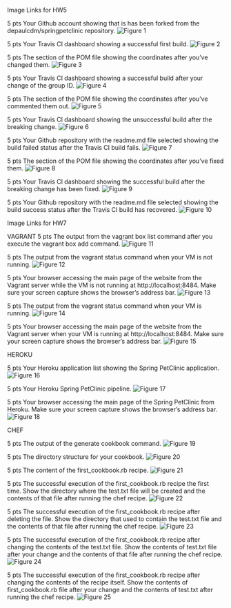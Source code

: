 Image Links for HW5

5 pts Your Github account showing that is has been forked from the depaulcdm/springpetclinic
repository.
![Figure 1](figures/Figure1_GitHub_Forked.png)

5 pts Your Travis CI dashboard showing a successful first build.
![Figure 2](figures/Figure2_Travis_Initial_Build.png)

5 pts The section of the POM file showing the coordinates after you’ve changed them.
![Figure 3](figures/Figure3_POM_Change.png)

5 pts Your Travis CI dashboard showing a successful build after your change of the group
ID.
![Figure 4](figures/Figure4_TravisCI_Success_GroupIdChange.png)

5 pts The section of the POM file showing the coordinates after you’ve commented them
out.
![Figure 5](figures/Figure5_POM_CommentedCoordinates.png)

5 pts Your Travis CI dashboard showing the unsuccessful build after the breaking change.
![Figure 6](figures/Figure6_FailedTravisBuild_CommentedCoordinates.png)

5 pts Your Github repository with the readme.md file selected showing the build failed
status after the Travis CI build fails.
![Figure 7](figures/Figure7_GitHubRepo_FailedTravisBuild.png)

5 pts The section of the POM file showing the coordinates after you’ve fixed them.
![Figure 8](figures/Figure8_FixedPOM.png)

5 pts Your Travis CI dashboard showing the successful build after the breaking change has
been fixed.
![Figure 9](figures/Figure9_Travis_FixedPOM.png)

5 pts Your Github repository with the readme.md file selected showing the build success
status after the Travis CI build has recovered.
![Figure 10](figures/Figure10_GitHub_Readme_FixedPOM.png)


Image Links for HW7

VAGRANT
5 pts The output from the vagrant box list command after you execute the
vagrant box add command.
![Figure 11](figures/hw7_figures/Figure1_VagrantBoxAdd.png)

5 pts The output from the vagrant status command when your VM is not running.
![Figure 12](figures/hw7_figures/Figure2_VagrantStatusBoxNotRunning.png)

5 pts Your browser accessing the main page of the website from the Vagrant server while
the VM is not running at http://localhost:8484. Make sure your screen capture
shows the browser’s address bar.
![Figure 13](figures/hw7_figures/Figure3_Browser_VM_NotRunning.png)

5 pts The output from the vagrant status command when your VM is running.
![Figure 14](figures/hw7_figures/Figure4_VagrantStatus_Running.png)

5 pts Your browser accessing the main page of the website from the Vagrant server when
your VM is running at http://localhost:8484. Make sure your screen capture
shows the browser’s address bar.
![Figure 15](figures/hw7_figures/Figure5_Browser_VM_Running.png)


HEROKU

5 pts Your Heroku application list showing the Spring PetClinic application.
![Figure 16](figures/hw7_figures/Figure6_Heroku_App.png)

5 pts Your Heroku Spring PetClinic pipeline.
![Figure 17](figures/hw7_figures/Figure7_Heroku_Pipeline.png)

5 pts Your browser accessing the main page of the Spring PetClinic from Heroku. Make
sure your screen capture shows the browser’s address bar.
![Figure 18](figures/hw7_figures/Figure8_Heroku_SpringPetClinic.png)


CHEF

5 pts The output of the generate cookbook command.
![Figure 19](figures/hw7_figures/Figure9_Chef_GenerateCookbook.png)

5 pts The directory structure for your cookbook.
![Figure 20](figures/hw7_figures/Figure10_Chef_CookbookDirectory.png)

5 pts The content of the first_cookbook.rb recipe.
![Figure 21](figures/hw7_figures/Figure11_Chef_RecipeContent.png)

5 pts The successful execution of the first_cookbook.rb recipe the first time. Show the
directory where the test.txt file will be created and the contents of that file after
running the chef recipe.
![Figure 22](figures/hw7_figures/Figure12_Chef_FirstExecution_TestTextContents.png)


5 pts The successful execution of the first_cookbook.rb recipe after deleting the file.
Show the directory that used to contain the test.txt file and the contents of that
file after running the chef recipe.
![Figure 23](figures/hw7_figures/Figure13_Chef_DeleteTestText_RerunCookbook.png)


5 pts The successful execution of the first_cookbook.rb recipe after changing the contents
of the test.txt file. Show the contents of test.txt file after your change and the
contents of that file after running the chef recipe.
![Figure 24](figures/hw7_figures/Figure14_Chef_EditTestFile_RunCookbook.png)

5 pts The successful execution of the first_cookbook.rb recipe after changing the contents
of the recipe itself. Show the contents of first_cookbook.rb file after your change
and the contents of test.txt after running the chef recipe.
![Figure 25](figures/hw7_figures/Figure15_Chef_ModifiedRecipe_NewTestText)

